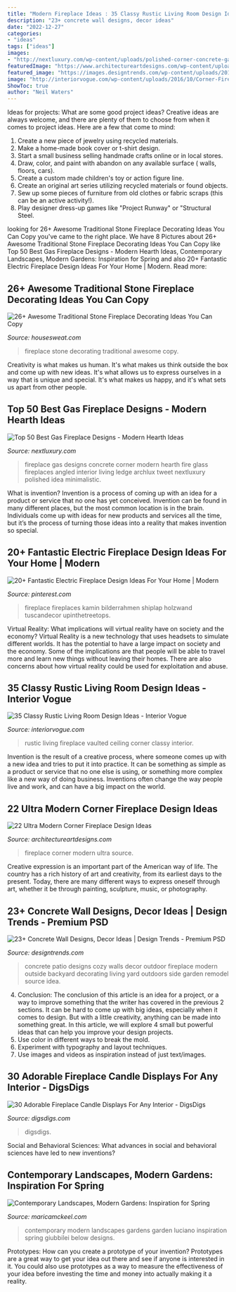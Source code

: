 ```yaml
---
title: "Modern Fireplace Ideas : 35 Classy Rustic Living Room Design Ideas"
description: "23+ concrete wall designs, decor ideas"
date: "2022-12-27"
categories:
- "ideas"
tags: ["ideas"]
images:
- "http://nextluxury.com/wp-content/uploads/polished-corner-concrete-gas-fireplace-designs.jpg"
featuredImage: "https://www.architectureartdesigns.com/wp-content/uploads/2013/10/2000-630x630.jpg"
featured_image: "https://images.designtrends.com/wp-content/uploads/2016/03/21110335/Cozy-Patio-Concrete-Wall.jpeg"
image: "http://interiorvogue.com/wp-content/uploads/2016/10/Corner-Fireplace-with-Vaulted-Ceiling.jpg"
ShowToc: true
author: "Neil Waters"
---
```



Ideas for projects: What are some good project ideas?
Creative ideas are always welcome, and there are plenty of them to choose from when it comes to project ideas. Here are a few that come to mind: 
1. Create a new piece of jewelry using recycled materials.
2. Make a home-made book cover or t-shirt design.
3. Start a small business selling handmade crafts online or in local stores.
4. Draw, color, and paint with abandon on any available surface ( walls, floors, cars).
5. Create a custom made children's toy or action figure line. 
6. Create an original art series utilizing recycled materials or found objects.
7. Sew up some pieces of furniture from old clothes or fabric scraps (this can be an active activity!). 
8. Play designer dress-up games like "Project Runway" or "Structural Steel.

	

		
looking for 26+ Awesome Traditional Stone Fireplace Decorating Ideas You Can Copy you've came to the right place. We have 8 Pictures about 26+ Awesome Traditional Stone Fireplace Decorating Ideas You Can Copy like Top 50 Best Gas Fireplace Designs - Modern Hearth Ideas, Contemporary Landscapes, Modern Gardens: Inspiration for Spring and also 20+ Fantastic Electric Fireplace Design Ideas For Your Home | Modern. Read more:
		
    
## 26+ Awesome Traditional Stone Fireplace Decorating Ideas You Can Copy

<img loading=lazy src="https://housesweat.com/wp-content/uploads/2019/02/26-Awesome-Traditional-Stone-Fireplace-Decorating-Ideas-You-Can-Copy-24.jpg" onerror="this.onerror=null;this.src='https://tse3.mm.bing.net/th?id=OIP.KgziEy-6NGSOlJxsS4LAnQHaLI&amp;pid=15.1';" alt="26+ Awesome Traditional Stone Fireplace Decorating Ideas You Can Copy">

_Source: housesweat.com_

>fireplace stone decorating traditional awesome copy. 

	

Creativity is what makes us human. It's what makes us think outside the box and come up with new ideas. It's what allows us to express ourselves in a way that is unique and special. It's what makes us happy, and it's what sets us apart from other people.

    
## Top 50 Best Gas Fireplace Designs - Modern Hearth Ideas

<img loading=lazy src="http://nextluxury.com/wp-content/uploads/polished-corner-concrete-gas-fireplace-designs.jpg" onerror="this.onerror=null;this.src='https://tse1.mm.bing.net/th?id=OIP.50kr7euZL3dpjeJO3nx8cwHaKy&amp;pid=15.1';" alt="Top 50 Best Gas Fireplace Designs - Modern Hearth Ideas">

_Source: nextluxury.com_

>fireplace gas designs concrete corner modern hearth fire glass fireplaces angled interior living ledge archlux tweet nextluxury polished idea minimalistic. 

	

What is invention?
Invention is a process of coming up with an idea for a product or service that no one has yet conceived. Invention can be found in many different places, but the most common location is in the brain. Individuals come up with ideas for new products and services all the time, but it’s the process of turning those ideas into a reality that makes invention so special.

    
## 20+ Fantastic Electric Fireplace Design Ideas For Your Home | Modern

<img loading=lazy src="https://i.pinimg.com/736x/9d/82/be/9d82bec6d89acf095b9ed8046e9da61b.jpg" onerror="this.onerror=null;this.src='https://tse2.mm.bing.net/th?id=OIP.MN7oJlswCiF1HzQvDOsV_AHaJ4&amp;pid=15.1';" alt="20+ Fantastic Electric Fireplace Design Ideas For Your Home | Modern">

_Source: pinterest.com_

>fireplace fireplaces kamin bilderrahmen shiplap holzwand tuscandecor upinthetreetops. 

	

Virtual Reality: What implications will virtual reality have on society and the economy?
Virtual Reality is a new technology that uses headsets to simulate different worlds. It has the potential to have a large impact on society and the economy. Some of the implications are that people will be able to travel more and learn new things without leaving their homes. There are also concerns about how virtual reality could be used for exploitation and abuse.

    
## 35 Classy Rustic Living Room Design Ideas - Interior Vogue

<img loading=lazy src="http://interiorvogue.com/wp-content/uploads/2016/10/Corner-Fireplace-with-Vaulted-Ceiling.jpg" onerror="this.onerror=null;this.src='https://tse3.mm.bing.net/th?id=OIP.-p_T0MFbL6CjDzq4Z2yfdgHaLH&amp;pid=15.1';" alt="35 Classy Rustic Living Room Design Ideas - Interior Vogue">

_Source: interiorvogue.com_

>rustic living fireplace vaulted ceiling corner classy interior. 

	

Invention is the result of a creative process, where someone comes up with a new idea and tries to put it into practice. It can be something as simple as a product or service that no one else is using, or something more complex like a new way of doing business. Inventions often change the way people live and work, and can have a big impact on the world.

    
## 22 Ultra Modern Corner Fireplace Design Ideas

<img loading=lazy src="https://www.architectureartdesigns.com/wp-content/uploads/2013/10/2000-630x630.jpg" onerror="this.onerror=null;this.src='https://tse4.mm.bing.net/th?id=OIP.AdhCL-z8kDTnSCNfVNS5JQHaHa&amp;pid=15.1';" alt="22 Ultra Modern Corner Fireplace Design Ideas">

_Source: architectureartdesigns.com_

>fireplace corner modern ultra source. 

	

Creative expression is an important part of the American way of life. The country has a rich history of art and creativity, from its earliest days to the present. Today, there are many different ways to express oneself through art, whether it be through painting, sculpture, music, or photography.

    
## 23+ Concrete Wall Designs, Decor Ideas | Design Trends - Premium PSD

<img loading=lazy src="https://images.designtrends.com/wp-content/uploads/2016/03/21110335/Cozy-Patio-Concrete-Wall.jpeg" onerror="this.onerror=null;this.src='https://tse1.mm.bing.net/th?id=OIP.A515RlTHqqZHNI_WF7hOCwHaLG&amp;pid=15.1';" alt="23+ Concrete Wall Designs, Decor Ideas | Design Trends - Premium PSD">

_Source: designtrends.com_

>concrete patio designs cozy walls decor outdoor fireplace modern outside backyard decorating living yard outdoors side garden remodel source idea. 

	

4. Conclusion: The conclusion of this article is an idea for a project, or a way to improve something that the writer has covered in the previous 2 sections.
It can be hard to come up with big ideas, especially when it comes to design. But with a little creativity, anything can be made into something great. In this article, we will explore 4 small but powerful ideas that can help you improve your design projects.
1. Use color in different ways to break the mold.
2. Experiment with typography and layout techniques.
3. Use images and videos as inspiration instead of just text/images.

    
## 30 Adorable Fireplace Candle Displays For Any Interior - DigsDigs

<img loading=lazy src="https://www.digsdigs.com/photos/adorable-fireplace-candle-displays-for-any-interior-16.jpg" onerror="this.onerror=null;this.src='https://tse4.mm.bing.net/th?id=OIP.Y8P_nMRd-TeYZiFbyhg7XwHaKh&amp;pid=15.1';" alt="30 Adorable Fireplace Candle Displays For Any Interior - DigsDigs">

_Source: digsdigs.com_

>digsdigs. 

	

Social and Behavioral Sciences: What advances in social and behavioral sciences have led to new inventions?
 

    
## Contemporary Landscapes, Modern Gardens: Inspiration For Spring

<img loading=lazy src="https://maricamckeel.com/wp-content/uploads/2015/03/luciano-giubbilei3-652x1024.jpg" onerror="this.onerror=null;this.src='https://tse4.mm.bing.net/th?id=OIP.NHTgi1CtU5kTNsBTv4GY5gHaLo&amp;pid=15.1';" alt="Contemporary Landscapes, Modern Gardens: Inspiration for Spring">

_Source: maricamckeel.com_

>contemporary modern landscapes gardens garden luciano inspiration spring giubbilei below designs. 

	

Prototypes: How can you create a prototype of your invention?
Prototypes are a great way to get your idea out there and see if anyone is interested in it. You could also use prototypes as a way to measure the effectiveness of your idea before investing the time and money into actually making it a reality.

